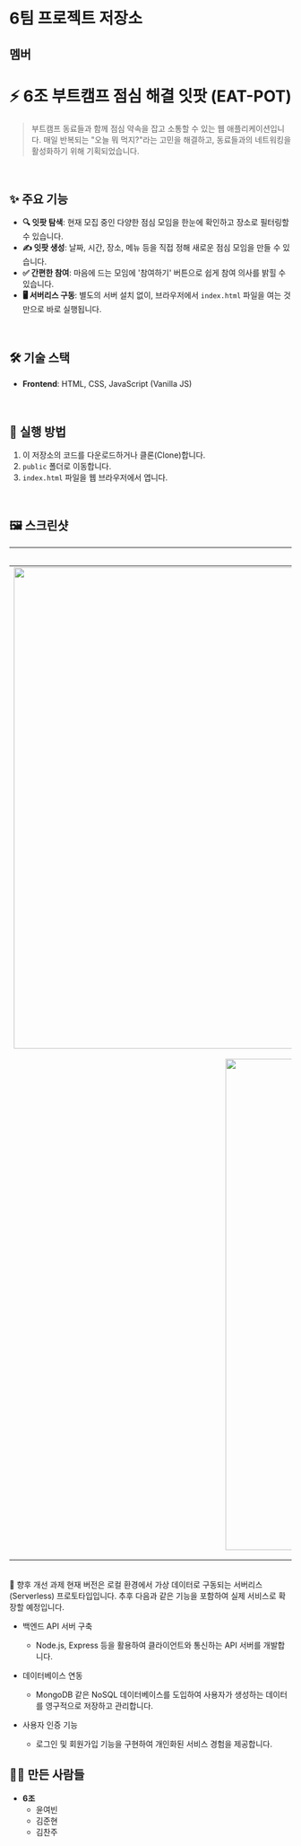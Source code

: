 # 6팀 프로젝트 저장소

## 멤버

# ⚡️ 6조 부트캠프 점심 해결 잇팟 (EAT-POT)

> 부트캠프 동료들과 함께 점심 약속을 잡고 소통할 수 있는 웹 애플리케이션입니다. 매일 반복되는 "오늘 뭐 먹지?"라는 고민을 해결하고, 동료들과의 네트워킹을 활성화하기 위해 기획되었습니다.

<br>

## ✨ 주요 기능

-   **🔍 잇팟 탐색**: 현재 모집 중인 다양한 점심 모임을 한눈에 확인하고 장소로 필터링할 수 있습니다.
-   **✍️ 잇팟 생성**: 날짜, 시간, 장소, 메뉴 등을 직접 정해 새로운 점심 모임을 만들 수 있습니다.
-   **✅ 간편한 참여**: 마음에 드는 모임에 '참여하기' 버튼으로 쉽게 참여 의사를 밝힐 수 있습니다.
-   **🖥️ 서버리스 구동**: 별도의 서버 설치 없이, 브라우저에서 `index.html` 파일을 여는 것만으로 바로 실행됩니다.

<br>

## 🛠️ 기술 스택

-   **Frontend**: HTML, CSS, JavaScript (Vanilla JS)

<br>

## 🚀 실행 방법

1.  이 저장소의 코드를 다운로드하거나 클론(Clone)합니다.
2.  `public` 폴더로 이동합니다.
3.  `index.html` 파일을 웹 브라우저에서 엽니다.

<br>

## 🖼️ 스크린샷

| 메인 화면 | 상세 정보 화면 |
| :----------------------------------------------------------: | :----------------------------------------------------------: |
| <img width="1323" height="858" alt="Image" src="https://github.com/user-attachments/assets/ccfdf51f-d7a5-4da9-96e0-e1469cb5afad" /> | <img width="1324" height="853" alt="Image" src="https://github.com/user-attachments/assets/b9dfdeab-5d60-460b-a208-51bd6629b083" /> |
| <img width="567" height="876" alt="Image" src="https://github.com/user-attachments/assets/43cb7d53-8127-4627-b025-8dccfdfe0607" /> | <img width="437" height="901" alt="Image" src="https://github.com/user-attachments/assets/9ace36c7-4d5a-4aba-acd3-da12e60276b1" /> | 

<br>
🚀 향후 개선 과제
현재 버전은 로컬 환경에서 가상 데이터로 구동되는 서버리스(Serverless) 프로토타입입니다. 추후 다음과 같은 기능을 포함하여 실제 서비스로 확장할 예정입니다.

- 백엔드 API 서버 구축

    - Node.js, Express 등을 활용하여 클라이언트와 통신하는 API 서버를 개발합니다.

- 데이터베이스 연동

    - MongoDB 같은 NoSQL 데이터베이스를 도입하여 사용자가 생성하는 데이터를 영구적으로 저장하고 관리합니다.

- 사용자 인증 기능

    - 로그인 및 회원가입 기능을 구현하여 개인화된 서비스 경험을 제공합니다.


## 🧑‍💻 만든 사람들

-   **6조**
    -   윤여빈
    -   김준현
    -   김찬주

